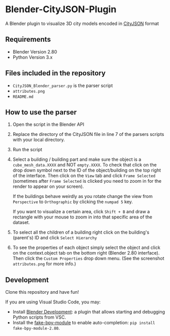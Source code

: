 # Blender-CityJSON-Plugin

A Blender plugin to visualize 3D city models encoded in [CityJSON](http://cityjson.org) format

## Requirements

- Blender Version 2.80
- Python Version 3.x

## Files included in the repository

- `CityJSON_Blender_parser.py` is the parser script
- `attributes.png`
- `README.md`

## How to use the parser

1. Open the script in the Blender API

2. Replace the directory of the CityJSON file in line 7 of the parsers scripts with your local directory.

3. Run the script

4. Select a building / building part and make sure the object is a `cube_mesh_data.XXXX` and NOT `empty.XXXX`. To check that click on the drop down symbol next to the ID of the object/building on the top right of the interface. Then click on the `View` tab and click `Frame Selected` (sometimes after `Frame Selected` is clicked you need to zoom in for the render to appear on your screen). 

    If the buildings behave weirdly as you rotate change the view from `Perspective` to `Orthographic` by clicking  the `numpad 5` key.

    If you want to visualize a certain area, click `Shift + B` and draw a rectangle with your mouse to zoom in into that specific area of the dataset.


5. To select all the children of a building right click on the building's (parent's) ID and click `Select Hierarchy`

6. To see the properties of each object simply select the object and click on the context.object tab on the bottom right (Blender 2.80 interface). Then click the `Custom Properties` drop down menu. (See the screenshot `attributes.png` for more info.)

## Development

Clone this repository and have fun!

If you are using Visual Studio Code, you may:

- Install [Blender Development](jacqueslucke.blender-development
): a plugin that allows starting and debugging Python scripts from VSC.
- Install the [fake-bpy-module](https://github.com/nutti/fake-bpy-module) to enable auto-completion: `pip install fake-bpy-module-2.80`.
